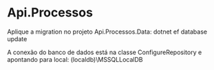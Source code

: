 # Api.Processos

Aplique a migration no projeto Api.Processos.Data: dotnet ef database update

A conexão do banco de dados está na classe ConfigureRepository e apontando para local: (localdb)\\MSSQLLocalDB

